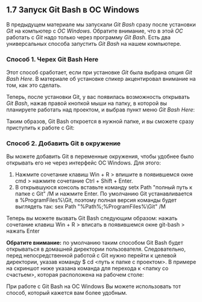 ## 1.7 Запуск Git Bash в ОС Windows

В предыдущем материале мы запускали *Git Bash* сразу после установки *Git* на компьютер с *ОС Windows*. Обратите внимание, что в этой *ОС* работать с *Git* надо только через программу *Git Bash*. Есть два универсальных способа запустить *Git Bash* на нашем компьютере.

### Способ 1. Черех Git Bash Here

Этот способ сработает, если при установке *Git* была выбрана опция *Git Bash Here*. В материале об установке спикер акцентировал внимание на том, как это сделать.

Теперь, после установки Git, у вас появилась возможность открывать *Git Bash*, нажав правой кнопкой мыши на папку, в которой вы планируете работать над проектом, и выбрав пункт меню *Git Bash Here*:

Таким образов, Git Bash откроется в нужной папке, и вы сможете сразу приступить к работе с Git:

### Способ 2. Добавить Git в окружение

Вы можете добавить Git в переменные окружения, чтобы удобнее было открывать его не через интерфейс ОС Windows. Для этого:

1. Нажмите сочетание клавиш Win + R > впишите в появившемся окне cmd > нажмите сочетание Ctrl + Shift + Enter.
2. В открывшуюся консоль вставьте команду setx Path "полный путь к папке с Git" /M и нажмите Enter. По умолчанию Git устанавливается в %ProgramFiles%\Git, поэтому полная версия команды будет выглядеть так: sex Path "%Path%;%ProgramFiles%\Git" /M

Теперь вы можете вызвать Git Bash следующим образом: нажать сочетание клавиш Win + R > вписать в появившемся окне git-bash > нажать Enter

**Обратите внимание:** по умолчанию таким способом Git Bash будет открываться в домашней директории пользователя. Следовательно, перед непосредственной работой с Git нужно перейти к целевой директории, указав команду $ cd <путь к папке с проектом>. В примере на скриншот ниже указана команда для перехода к <папку со счастьем>, которая расположена на рабочем столе:

При работе с Git Bash на ОС Windows Вы можете использовать тот способ, который кажется вам более удобным.